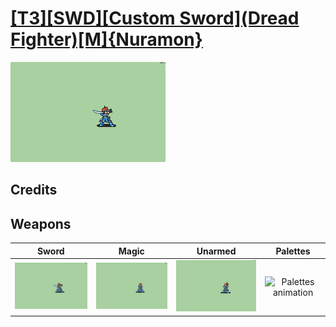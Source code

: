# [\[T3\]\[SWD\]\[Custom Sword\]\(Dread Fighter\)\[M\]{Nuramon}](../%5BT3%5D%5BSWD%5D%5BCustom%20Sword%5D(Dread%20Fighter)%5BM%5D%7BNuramon%7D)

<img src="./1.%20Sword/Sword_000.png" alt="[T3][SWD][Custom Sword](Dread Fighter)[M]{Nuramon} standing" />

## Credits



## Weapons


|Sword |Magic |Unarmed |Palettes |
|  :---: | :---: | :---: | :---: |
| <img alt="Sword animation" src="./1.%20Sword/Sword.gif" /> | <img alt="Magic animation" src="./6.%20Magic/Magic.gif" /> | <img alt="Unarmed animation" src="./8.%20Unarmed/Unarmed.gif" /> | <img alt="Palettes animation" src="./Palettes/Palettes.gif" /> |
